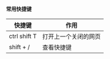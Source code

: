 #### 常用快捷键

| 快捷键       | 作用                 |
| ------------ | -------------------- |
| ctrl shift T | 打开上一个关闭的网页 |
| shift + /    | 查看快捷键           |

